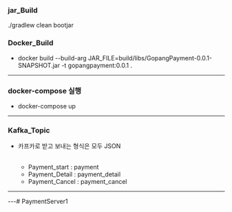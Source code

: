 ### jar_Build

./gradlew clean bootjar

### Docker_Build

- docker build --build-arg JAR_FILE=build/libs/GopangPayment-0.0.1-SNAPSHOT.jar -t gopangpayment:0.0.1 .

---
### docker-compose 실행

- docker-compose up

---

### Kafka_Topic

- 카프카로 받고 보내는 형식은 모두 JSON <br><br>

  - Payment_start  : payment
  - Payment_Detail : payment_detail
  - Payment_Cancel : payment_cancel
  
---
---# PaymentServer1
